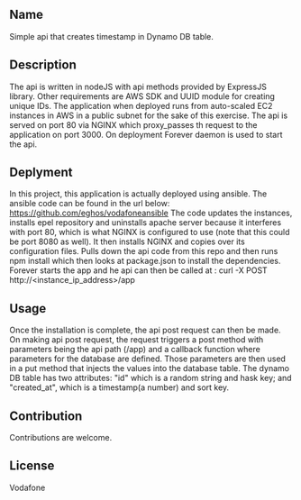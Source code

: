 ## Name

Simple api that creates timestamp in Dynamo DB table.

## Description

The api is written in nodeJS with api methods provided by ExpressJS library. Other requirements are AWS SDK and  UUID module for creating unique IDs. 
The application when deployed runs from auto-scaled EC2 instances in AWS in a public subnet for the sake of this exercise. The api is served on port 80 via NGINX which proxy_passes th request to the application on port 3000. On deployment Forever daemon is used to start the api. 


## Deplyment

In this project, this application is actually deployed using ansible. The ansible code can be found in the url below:
https://github.com/eghos/vodafoneansible
The code updates the instances, installs epel repository and uninstalls apache server because it interferes with port 80, which is what NGINX is configured to use (note that this could be port 8080 as well). It then installs NGINX and copies over its configuration files. Pulls  down the api code from this repo and then runs npm install which then looks at package.json to install the dependencies. Forever starts the app and he api can then be called at : curl -X POST http://<instance_ip_address>/app


## Usage

Once the installation is complete, the api post request can then be made. On making api post request, the request triggers a post method with parameters being the api path (/app) and a callback function where  parameters for the database are defined. Those parameters are then used in a put method that injects the values into the database table. The dynamo DB table has two attributes: "id" which is a random string and  hask key; and "created_at", which is a timestamp(a number) and sort key.

## Contribution

Contributions are welcome. 

## License 
Vodafone

